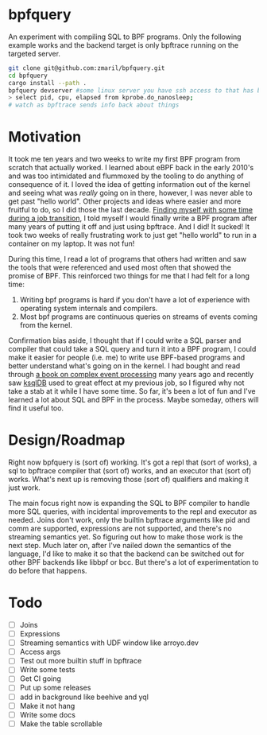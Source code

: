 # bpfquery

An experiment with compiling SQL to BPF programs. Only the following example works and the backend target is only bpftrace running on the targeted server.

```bash
git clone git@github.com:zmaril/bpfquery.git
cd bpfquery
cargo install --path .
bpfquery devserver #some linux server you have ssh access to that has bpftrace installed on it 
> select pid, cpu, elapsed from kprobe.do_nanosleep;
# watch as bpftrace sends info back about things
```

# Motivation

It took me ten years and two weeks to write my first BPF program from scratch that actually worked. I learned about eBPF back in the early 2010's and was too intimidated and flummoxed by the tooling to do anything of consequence of it. I loved the idea of getting information out of the kernel and seeing what was _really_ going on in there, however, I was never able to get past "hello world". Other projects and ideas where easier and more fruitful to do, so I did those the last decade. [Finding myself with some time during a job transition](https://www.linkedin.com/in/zack-maril/), I told myself I would finally write a BPF program after many years of putting it off and just using bpftrace. And I did! It sucked! It took two weeks of really frustrating work to just get "hello world" to run in a container on my laptop. It was not fun! 

During this time, I read a lot of programs that others had written and saw the tools that were referenced and used most often that showed the promise of BPF. This reinforced two things for me that I had felt for a long time:

1. Writing bpf programs is hard if you don't have a lot of experience with operating system internals and compilers.
2. Most bpf programs are continuous queries on streams of events coming from the kernel.

Confirmation bias aside, I thought that if I could write a SQL parser and compiler that could take a SQL query and turn it into a BPF program, I could make it easier for people (i.e. me) to write use BPF-based programs and better understand what's going on in the kernel. I had bought and read through [a book on complex event processing](https://www.amazon.com/Power-Events-Introduction-Processing-Distributed/dp/0201727897) many years ago and recently saw [ksqlDB](https://ksqldb.io/) used to great effect at my previous job, so I figured why not take a stab at it while I have some time. So far, it's been a lot of fun and I've learned a lot about SQL and BPF in the process. Maybe someday, others will find it useful too.

# Design/Roadmap 

Right now bpfquery is (sort of) working. It's got a repl that (sort of works), a sql to bpftrace compiler that (sort of) works, and an executor that (sort of) works. What's next up is removing those (sort of) qualifiers and making it just work. 

The main focus right now is expanding the SQL to BPF compiler to handle more SQL queries, with incidental improvements to the repl and executor as needed. Joins don't work, only the builtin bpftrace arguments like pid and comm are supported, expressions are not supported, and there's no streaming semantics yet. So figuring out how to make those work is the next step. Much later on, after I've nailed down the semantics of the language, I'd like to make it so that the backend can be switched out for other BPF backends like libbpf or bcc. But there's a lot of experimentation to do before that happens.

# Todo

* [ ] Joins
* [ ] Expressions
* [ ] Streaming semantics with UDF window like arroyo.dev
* [ ] Access args
* [ ] Test out more builtin stuff in bpftrace 
* [ ] Write some tests
* [ ] Get CI going
* [ ] Put up some releases 
* [ ] add in background like beehive and yql 
* [ ] Make it not hang 
* [ ] Write some docs
* [ ] Make the table scrollable 